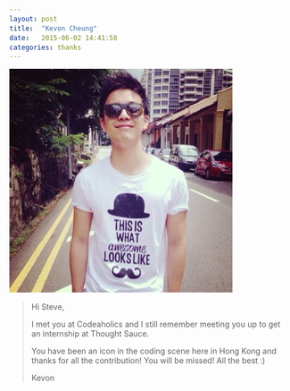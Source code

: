 ```yaml
---
layout: post
title:  "Kevon Cheung"
date:   2015-06-02 14:41:58
categories: thanks
---
```


![photo](/images/kevon-cheung.jpg)

> Hi Steve,
>
> I met you at Codeaholics and I still remember meeting you up to get an internship at Thought Sauce.
>
> You have been an icon in the coding scene here in Hong Kong and thanks for all the contribution!
> You will be missed!
> All the best :)
>
> Kevon
